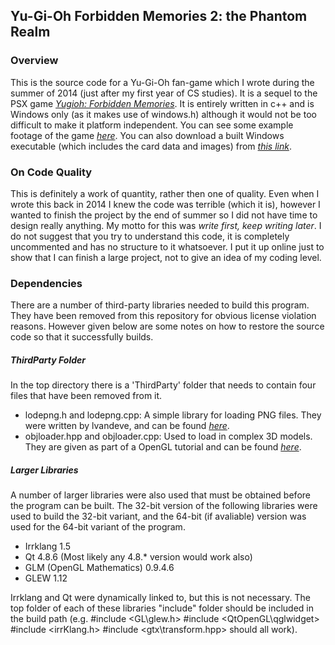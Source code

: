 ## Yu-Gi-Oh Forbidden Memories 2: the Phantom Realm

### Overview

This is the source code for a Yu-Gi-Oh fan-game which I wrote during the summer of 2014 (just after my first year of CS studies). It is a sequel to the PSX game [*Yugioh: Forbidden Memories*](http://ie.ign.com/games/yu-gi-oh-forbidden-memories/ps-488283). It is entirely written in c++ and is Windows only (as it makes use of windows.h) although it would not be too difficult to make it platform independent. You can see some example footage of the game [*here*](https://www.youtube.com/watch?v=1bn4HnzwNqM). You can also download a built Windows executable (which includes the card data and images) from [*this link*](https://drive.google.com/file/d/0B6-poY1j5gCTV2syemJGSHBidWs/view).  

### On Code Quality

This is definitely a work of quantity, rather then one of quality. Even when I wrote this back in 2014 I knew the code was terrible (which it is), however I wanted to finish the project by the end of summer so I did not have time to design really anything. My motto for this was *write first, keep writing later*. I do not suggest that you try to understand this code, it is completely uncommented and has no structure to it whatsoever. I put it up online just to show that I can finish a large project, not to give an idea of my coding level.

### Dependencies

There are a number of third-party libraries needed to build this program. They have been removed from this repository for obvious license violation reasons. However given below are some notes on how to restore the source code so that it successfully builds.

##### ThirdParty Folder

In the top directory there is a 'ThirdParty' folder that needs to contain four files that have been removed from it.
* lodepng.h and lodepng.cpp: A simple library for loading PNG files. They were written by lvandeve, and can be found [*here*](https://github.com/lvandeve/lodepng).
* objloader.hpp and objloader.cpp: Used to load in complex 3D models. They are given as part of a OpenGL tutorial and can be found [*here*](https://github.com/huamulan/OpenGL-tutorial/tree/master/common).

##### Larger Libraries

A number of larger libraries were also used that must be obtained before the program can be built. The 32-bit version of the following libraries were used to build the 32-bit variant, and the 64-bit (if avaliable) version was used for the 64-bit variant of the program.
* Irrklang 1.5 
* Qt 4.8.6 (Most likely any 4.8.* version would work also)
* GLM (OpenGL Mathematics) 0.9.4.6
* GLEW 1.12

Irrklang and Qt were dynamically linked to, but this is not necessary. The top folder of each of these libraries "include" folder should be included in the build path (e.g. #include <GL\glew.h> #include <QtOpenGL\qglwidget> #include <irrKlang.h> #include <gtx\transform.hpp> should all work).
